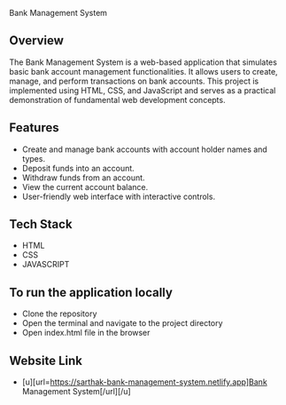 Bank Management System

## Overview
The Bank Management System is a web-based application that simulates basic bank account management functionalities. It allows users to create, manage, and perform transactions on bank accounts. This project is implemented using HTML, CSS, and JavaScript and serves as a practical demonstration of fundamental web development concepts.

## Features
- Create and manage bank accounts with account holder names and types.
- Deposit funds into an account.
- Withdraw funds from an account.
- View the current account balance.
- User-friendly web interface with interactive controls.

## Tech Stack 
- HTML
- CSS
- JAVASCRIPT


## To run the application locally
- Clone the repository
- Open the terminal and navigate to the project directory
- Open index.html file in the browser

## Website Link
- [u][url=https://sarthak-bank-management-system.netlify.app]Bank Management System[/url][/u]




